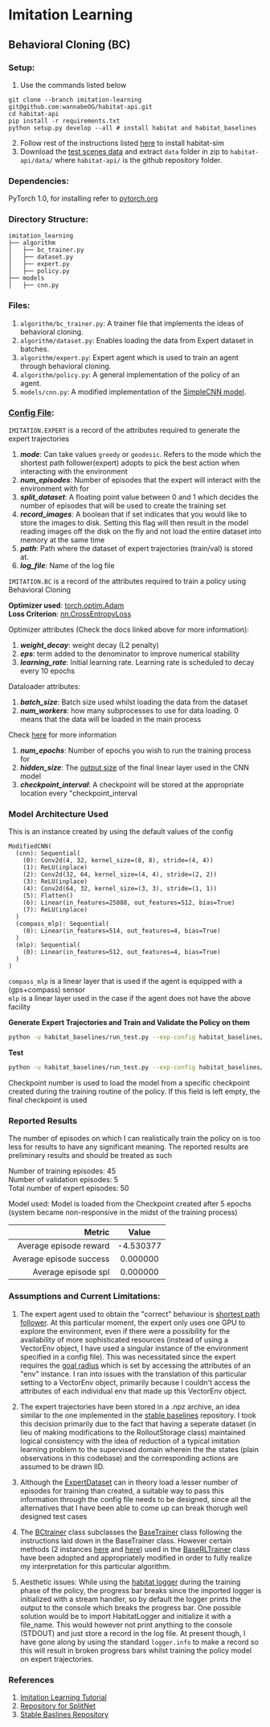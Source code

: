Imitation Learning
==============================

## Behavioral Cloning (BC)

### Setup:
1. Use the commands listed below
```
git clone --branch imitation-learning git@github.com:wannabeOG/habitat-api.git
cd habitat-api
pip install -r requirements.txt
python setup.py develop --all # install habitat and habitat_baselines
```
2. Follow rest of the instructions listed [here][16] to install habitat-sim  
3. Download the [test scenes data][18] and extract ```data``` folder in zip to ```habitat-api/data/``` where ```habitat-api/``` is the github repository folder.

### Dependencies: 
PyTorch 1.0, for installing refer to [pytorch.org][1]

### Directory Structure: 
```
imitation_learning
├── algorithm
│   ├── bc_trainer.py
│   ├── dataset.py
│   ├── expert.py
│   ├── policy.py
├── models
│   ├── cnn.py
```

### Files:
1. ``algorithm/bc_trainer.py``: A trainer file that implements the ideas of behavioral cloning.
1. ``algorithm/dataset.py``: Enables loading the data from Expert dataset in batches. 
1. ``algorithm/expert.py``: Expert agent which is used to train an agent through behavioral cloning.
1. ``algorithm/policy.py``: A general implementation of the policy of an agent.
1. ``models/cnn.py``: A modified implementation of the [SimpleCNN model][2].


### [Config File][12]:

```IMITATION.EXPERT``` is a record of the attributes required to generate the expert trajectories

1. ***mode***: Can take values ```greedy``` or ```geodesic```. Refers to the mode which the shortest path follower(expert) adopts to pick the best action when interacting with the environment
1. ***num_episodes***: Number of episodes that the expert will interact with the environment with for
1. ***split_dataset***: A floating point value between 0 and 1 which decides the number of episodes that will be used to create the training set
1. ***record_images***: A boolean that if set indicates that you would like to store the images to disk. Setting this flag will then result in the model reading images off the disk on the fly and not load the entire dataset into memory at the same time
1. ***path***: Path where the dataset of expert trajectories (train/val) is stored at. 
1. ***log_file***: Name of the log file

```IMITATION.BC``` is a record of the attributes required to train a policy using Behavioral Cloning

**Optimizer used**: [torch.optim.Adam][14]  
**Loss Criterion**: [nn.CrossEntropyLoss][15]

Optimizer attributes (Check the docs linked above for more information):
1. ***weight_decay***: weight decay (L2 penalty) 
1. ***eps***: term added to the denominator to improve numerical stability
1. ***learning_rate***: Initial learning rate. Learning rate is scheduled to decay every 10 epochs

Dataloader attributes:

1. ***batch_size***: Batch size used whilst loading the data from the dataset
1. ***num_workers***: how many subprocesses to use for data loading. 0 means that the data will be loaded in the main process

Check [here][17] for more information

1. ***num_epochs***: Number of epochs you wish to run the training process for
1. ***hidden_size***: The [output size][13] of the final linear layer used in the CNN model  
1. ***checkpoint_interval***: A checkpoint will be stored at the appropriate location every "checkpoint_interval

### Model Architecture Used

This is an instance created by using the default values of the config
```
ModifiedCNN(
  (cnn): Sequential(
    (0): Conv2d(4, 32, kernel_size=(8, 8), stride=(4, 4))
    (1): ReLU(inplace)
    (2): Conv2d(32, 64, kernel_size=(4, 4), stride=(2, 2))
    (3): ReLU(inplace)
    (4): Conv2d(64, 32, kernel_size=(3, 3), stride=(1, 1))
    (5): Flatten()
    (6): Linear(in_features=25088, out_features=512, bias=True)
    (7): ReLU(inplace)
  )
  (compass_mlp): Sequential(
    (0): Linear(in_features=514, out_features=4, bias=True)
  )
  (mlp): Sequential(
    (0): Linear(in_features=512, out_features=4, bias=True)
  )
)
```

```compass_mlp``` is a linear layer that is used if the agent is equipped with a (gps+compass) sensor  
```mlp``` is a linear layer used in the case if the agent does not have the above facility

**Generate Expert Trajectories and Train and Validate the Policy on them**

```bash
python -u habitat_baselines/run_test.py --exp-config habitat_baselines/config/pointnav/bc_pointnav.yaml --run-type train
```

**Test**
```bash
python -u habitat_baselines/run_test.py --exp-config habitat_baselines/config/pointnav/bc_pointnav.yaml --run-type eval --checkpoint-number ()
```
Checkpoint number is used to load the model from a specific checkpoint created during the training routine of the policy. If this field is left empty, the final checkpoint is used 

### Reported Results
The number of episodes on which I can realistically train the policy on is too less for results to have any significant meaning. The reported results are preliminary results and should be treated as such

Number of training episodes: 45  
Number of validation episodes: 5  
Total number of expert episodes: 50  

Model used: Model is loaded from the Checkpoint created after 5 epochs (system became non-responsive in the midst of the training process)

| Metric                    | Value         |
| -------------------------:|:-------------:| 
| Average episode reward    | -4.530377     |
| Average episode success   | 0.000000      |
| Average episode spl       | 0.000000      |


### Assumptions and Current Limitations:
1. The expert agent used to obtain the "correct" behaviour is [shortest path follower][3]. At this particular moment, the expert only uses one GPU to explore the environment, even if there were a possibility for the availability of more sophisticated resources (instead of using a VectorEnv object, I have used a singular instance of the environment specified in a config file). This was necessitated since the expert requires the [goal radius][4] which is set by accessing the attributes of an "env" instance. I ran into issues with the translation of this particular setting to a VectorEnv object, primarily because I couldn't access the attributes of each individual env that made up this VectorEnv object.

1. The expert trajectories have been stored in a .npz archive, an idea similar to the one implemented in the [stable baselines][5] repository. I took this decision primarily due to the fact that having a seperate dataset (in lieu of making modifications to the RolloutStorage class) maintained logical consistency with the idea of reduction of a typical imitation learning problem to the supervised domain wherein the the states (plain observations in this codebase) and the corresponding actions are assumed to be drawn IID.

1. Although the [ExpertDataset][19] can in theory load a lesser number of episodes for training than created, a suitable way to pass this information through the config file needs to be designed, since all the alternatives that I have been able to come up can break thorugh well designed test cases  

1. The [BCtrainer][6] class subclasses the [BaseTrainer][7] class following the instructions laid down in the BaseTrainer class. However certain methods (2 instances [here][8] and [here][9]) used in the [BaseRLTrainer][10] class have been adopted and appropriately modified in order to fully realize my interpretation for this particular algorithm.

1. Aesthetic issues: While using the [habitat logger][11] during the training phase of the policy, the progress bar breaks since the imported logger is initialized with a stream handler, so by default the logger prints the output to the console which breaks the progress bar. One possible solution would be to import HabitatLogger and initialize it with a file_name. This would however not print anything to the console (STDOUT) and just store a record in the log file. At present though, I have gone along by using the standard ```logger.info``` to make a record so this will result in broken progress bars whilst training the policy model on expert trajectories.     

### References
1. [Imitation Learning Tutorial][20]  
1. [Repository for SplitNet][21]
1. [Stable Baslines Repository][5]


[1]:https://pytorch.org/
[2]:https://github.com/wannabeOG/habitat-api/blob/imitation-learning/habitat_baselines/rl/models/simple_cnn.py
[3]:https://github.com/wannabeOG/habitat-api/blob/b9ef56db96ff7e3551534d530296794139ef9e24/habitat/tasks/nav/shortest_path_follower.py#L28
[4]:https://github.com/facebookresearch/habitat-api/blob/f5e29c69e5ba35704ca8b4e0c5e43dca89191845/examples/shortest_path_follower_example.py#L71
[5]:https://github.com/hill-a/stable-baselines
[6]:https://github.com/wannabeOG/habitat-api/blob/b9ef56db96ff7e3551534d530296794139ef9e24/habitat_baselines/imitation_learning/algorithm/bc_trainer.py#L33
[7]:https://github.com/wannabeOG/habitat-api/blob/b9ef56db96ff7e3551534d530296794139ef9e24/habitat_baselines/common/base_trainer.py#L18
[8]:https://github.com/wannabeOG/habitat-api/blob/b9ef56db96ff7e3551534d530296794139ef9e24/habitat_baselines/imitation_learning/algorithm/bc_trainer.py#L137
[9]:https://github.com/wannabeOG/habitat-api/blob/b9ef56db96ff7e3551534d530296794139ef9e24/habitat_baselines/imitation_learning/algorithm/bc_trainer.py#L596
[10]:https://github.com/wannabeOG/habitat-api/blob/b9ef56db96ff7e3551534d530296794139ef9e24/habitat_baselines/common/base_trainer.py#L39
[11]:https://github.com/wannabeOG/habitat-api/blob/b9ef56db96ff7e3551534d530296794139ef9e24/habitat/core/logging.py#L24
[12]:https://github.com/wannabeOG/habitat-api/blob/imitation-learning/habitat_baselines/config/pointnav/bc_pointnav.yaml
[13]:https://github.com/wannabeOG/habitat-api/blob/b9ef56db96ff7e3551534d530296794139ef9e24/habitat_baselines/imitation_learning/models/cnn.py#L91
[14]:https://pytorch.org/docs/stable/optim.html#torch.optim.Adam
[15]:https://pytorch.org/docs/stable/nn.html#torch.nn.CrossEntropyLoss
[16]:https://github.com/facebookresearch/habitat-api#installation
[17]:https://pytorch.org/docs/stable/data.html#torch.utils.data.DataLoader
[18]:http://dl.fbaipublicfiles.com/habitat/habitat-test-scenes.zip
[19]:https://github.com/wannabeOG/habitat-api/blob/b9ef56db96ff7e3551534d530296794139ef9e24/habitat_baselines/imitation_learning/algorithm/dataset.py#L10
[20]:https://sites.google.com/view/icml2018-imitation-learning/
[21]:https://github.com/facebookresearch/splitnet/tree/master/supervised_learning
